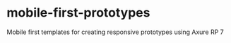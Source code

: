 # mobile-first-prototypes
Mobile first templates for creating responsive prototypes using Axure RP 7 
